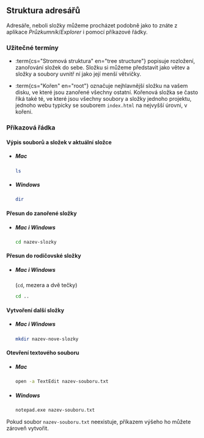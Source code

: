 ## Struktura adresářů

Adresáře, neboli složky můžeme procházet podobně jako to znáte z aplikace _Průzkumník_/_Explorer_ i pomocí příkazové řádky.

### Užitečné termíny

- :term{cs="Stromová struktura" en="tree structure"} popisuje rozložení, zanořování složek do sebe. Složku si můžeme představit jako větev a složky a soubory uvnitř ní jako její menší větvičky.

- :term{cs="Kořen" en="root"} označuje nejhlavnější složku na vašem disku, ve které jsou zanořené všechny ostatní. Kořenová složka se často říká také té, ve které jsou všechny soubory a složky jednoho projektu, jednoho webu typicky se souborem `index.html` na nejvyšší úrovni, v kořeni.

### Příkazová řádka

#### Výpis souborů a složek v aktuální složce

- ##### Mac

  ```sh
  ls
  ```

- ##### Windows

  ```sh
  dir
  ```

#### Přesun do zanořené složky

- ##### Mac i Windows

  ```sh
  cd nazev-slozky
  ```

#### Přesun do rodičovské složky

- ##### Mac i Windows

  (`cd`, mezera a dvě tečky)

  ```sh
  cd ..
  ```

#### Vytvoření další složky

- ##### Mac i Windows

  ```sh
  mkdir nazev-nove-slozky
  ```

#### Otevření textového souboru

- ##### Mac

  ```sh
  open -a TextEdit nazev-souboru.txt
  ```

- ##### Windows

  ```sh
  notepad.exe nazev-souboru.txt
  ```

Pokud soubor `nazev-souboru.txt` neexistuje, příkazem výšeho ho můžete zároveň vytvořit.
